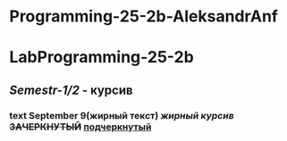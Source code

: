 # Programming-25-2b-AleksandrAnf

# LabProgramming-25-2b
## *Semestr-1/2* - курсив
### text **September 9(жирный текст)** ***жирный курсив*** ~~ЗАЧЕРКНУТЫЙ~~ <u>подчеркнутый</u> 